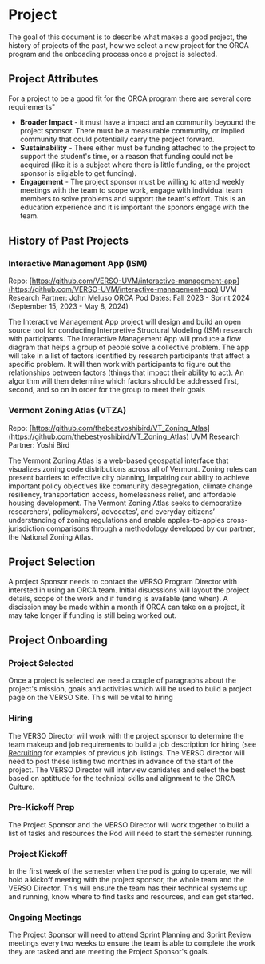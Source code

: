 # Project

The goal of this document is to describe what makes a good project, the history of projects of the past, how we select a new project for the ORCA program and the onboading process once a project is selected.

## Project Attributes

For a project to be a good fit for the ORCA program there are several core requirements"
- **Broader Impact** - it must have a impact and an community beyound the project sponsor. There must be a measurable community, or implied community that could potentially carry the project forward.
- **Sustainability** - There either must be funding attached to the project to support the student's time, or a reason that funding could not be acquired (like it is a subject where there is little funding, or the project sponsor is eligiable to get funding).
- **Engagement** - The project sponsor must be willing to attend weekly meetings with the team to scope work, engage with individual team members to solve problems and support the team's effort. This is an education experience and it is important the sponors engage with the team.

## History of Past Projects

### Interactive Management App (ISM)
Repo: [https://github.com/VERSO-UVM/interactive-management-app](https://github.com/VERSO-UVM/interactive-management-app)
UVM Research Partner: John Meluso
ORCA Pod Dates: Fall 2023 - Sprint 2024 (September 15, 2023 - May 8, 2024)

The Interactive Management App project will design and build an open source tool for conducting Interpretive Structural Modeling (ISM) research with participants. The Interactive Management App will produce a flow diagram that helps a group of people solve a collective problem. The app will take in a list of factors identified by research participants that affect a specific problem. It will then work with participants to figure out the relationships between factors (things that impact their ability to act). An algorithm will then determine which factors should be addressed first, second, and so on in order for the group to meet their goals

### Vermont Zoning Atlas (VTZA)
Repo: [https://github.com/thebestyoshibird/VT_Zoning_Atlas](https://github.com/thebestyoshibird/VT_Zoning_Atlas)
UVM Research Partner: Yoshi Bird

The Vermont Zoning Atlas is a web-based geospatial interface that visualizes zoning code distributions across all of Vermont. Zoning rules can present barriers to effective city planning, impairing our ability to achieve important policy objectives like community desegregation, climate change resiliency, transportation access, homelessness relief, and affordable housing development. The Vermont Zoning Atlas seeks to democratize researchers’, policymakers’, advocates’, and everyday citizens’ understanding of zoning regulations and enable apples-to-apples cross-jurisdiction comparisons through a methodology developed by our partner, the National Zoning Atlas. 

## Project Selection

A project Sponsor needs to contact the VERSO Program Director with intersted in using an ORCA team. Initial disucssions will layout the project details, scope of the work and if funding is available (and when). A discission may be made within a month if ORCA can take on a project, it may take longer if funding is still being worked out.

## Project Onboarding

### Project Selected
Once a project is selected we need a couple of paragraphs about the project's mission, goals and activities which will be used to build a project page on the VERSO Site. This will be vital to hiring

### Hiring
The VERSO Director will work with the project sponsor to determine the team makeup and job requirements to build a job description for hiring (see [Recruiting](Recruiting.md) for examples of previous job listings. The VERSO director will need to post these listing two monthes in advance of the start of the project. The VERSO Director will interview canidates and select the best based on aptittude for the technical skills and alignment to the ORCA Culture.

### Pre-Kickoff Prep
The Project Sponsor and the VERSO Director will work together to build a list of tasks and resources the Pod will need to start the semester running.

### Project Kickoff
In the first week of the semester when the pod is going to operate, we will hold a kickoff meeting with the project sponsor, the whole team and the VERSO Director. This will ensure the team has their technical systems up and running, know where to find tasks and resources, and can get started.

### Ongoing Meetings
The Project Sponsor will need to attend Sprint Planning and Sprint Review meetings every two weeks to ensure the team is able to complete the work they are tasked and are meeting the Project Sponsor's goals.


